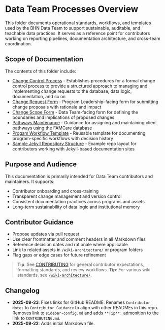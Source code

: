 # Data Team Processes Overview

This folder documents operational standards, workflows, and templates used by the BHN Data Team to support sustainable, auditable, and teachable data practices. It serves as a reference point for contributors working on reporting pipelines, documentation architecture, and cross-team coordination.

## Scope of Documentation

The contents of this folder include:

- [Change Control Process](change-control-process.md) - Establishes procedures for a formal change control process to provide a structured approach to managing and implementing change requests to the database, data logic, documentation, and so on
- [Change Request Form](change-request-form.md) - Program Leadership-facing form for submitting change proposals with rationale and impact
- [Change Scope Form](change-scope-form.md) - Data Team-facing form for defining the boundaries and implications of proposed changes
- [Pathways Maintenance](pathways-maintenance.md) - Guidance for assigning and maintaining client pathways using the FAMCare database
- [Progam Workflow Template](program-workflow-template.md) - Reusable template for documenting program-specific workflows with decision history
- [Sample Jekyll Repository Structure](sample-jekyll-repo-structure.md) - Example repo layout for contributors working with Jekyll-based documentation sites

## Purpose and Audience

This documentation is primarily intended for Data Team contributors and maintainers. It supports:

- Contributor onboarding and cross-training
- Transparent change management and version control
- Consistent documentation practices across programs and assets
- Long-term sustainability of data logic and institutional memory

## Contributor Guidance

- Propose updates via pull request
- Use clear frontmatter and comment headers in all Markdown files
- Reference decision dates and rationale where applicable
- Link to related assets in `/wiki-architecture/` or program folders
- Flag gaps or edge cases for future refinement

> **Tip**: See [CONTRIBUTING](../CONTRIBUTING.md) for general contributor expectations, formatting standards, and review workflows.
> **Tip**: For various wiki standards, see [`/wiki-architecture/`](../wiki-architecture/).

## Changelog

- **2025-09-23**: Fixes links for GitHub README. Renames `Contributor Notes` to `Contributor Guidance` to align with other READMEs in this repo. Removes link to `sidebar-config.md` and adds `**Tip**:` admonition to the link to `CONTRIBUTING.md`.
- **2025-09-22**: Adds initial Markdown file.
